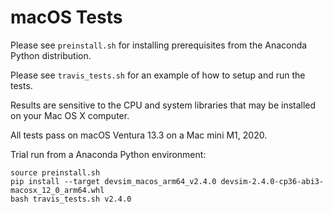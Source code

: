 # macOS Tests

Please see ``preinstall.sh`` for installing prerequisites from the Anaconda Python distribution.

Please see ``travis_tests.sh`` for an example of how to setup and run the tests.

Results are sensitive to the CPU and system libraries that may be installed on your Mac OS X computer.

All tests pass on macOS Ventura 13.3 on a Mac mini M1, 2020.

Trial run from a Anaconda Python environment:
```
source preinstall.sh
pip install --target devsim_macos_arm64_v2.4.0 devsim-2.4.0-cp36-abi3-macosx_12_0_arm64.whl
bash travis_tests.sh v2.4.0
```

